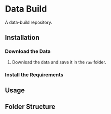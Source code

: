 # Data Build
A data-build repository.

## Installation
### Download the Data
1. Download the data and save it in the `raw` folder.

### Install the Requirements

## Usage

## Folder Structure
